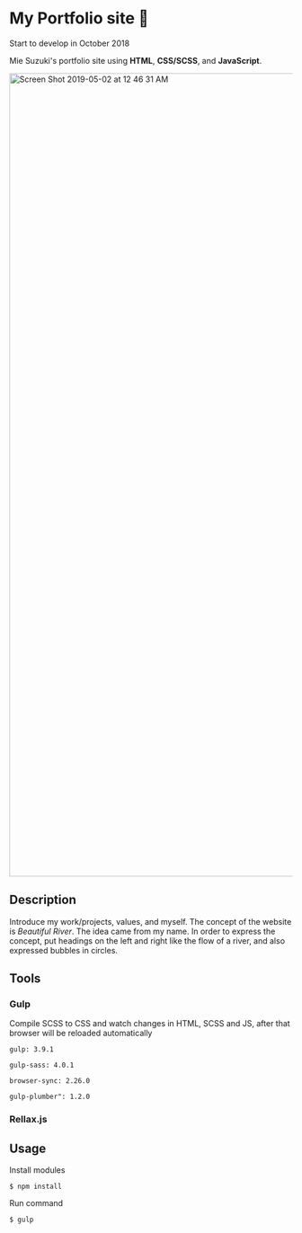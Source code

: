 # My Portfolio site 🦄
Start to develop in October 2018

Mie Suzuki's portfolio site using **HTML**, **CSS/SCSS**, and **JavaScript**.

<img width="1430" alt="Screen Shot 2019-05-02 at 12 46 31 AM" src="https://user-images.githubusercontent.com/38636923/57063874-8a618400-6c79-11e9-837d-1032ad1ded23.png">

## Description
Introduce my work/projects, values, and myself. The concept of the website is *Beautiful River*. The idea came from my name.
In order to express the concept, put headings on the left and right like the flow of a river, and also expressed bubbles in circles.

## Tools
### Gulp
Compile SCSS to CSS and watch changes in HTML, SCSS and JS, after that browser will be reloaded automatically

``gulp: 3.9.1``

``gulp-sass: 4.0.1``

``browser-sync: 2.26.0``

``gulp-plumber": 1.2.0``

### Rellax.js

## Usage
Install modules

``$ npm install``

Run command

``$ gulp``
